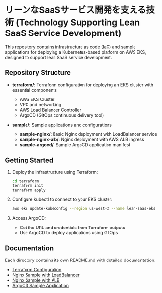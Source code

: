 # リーンなSaaSサービス開発を支える技術 (Technology Supporting Lean SaaS Service Development)

This repository contains infrastructure as code (IaC) and sample applications for deploying a Kubernetes-based platform on AWS EKS, designed to support lean SaaS service development.

## Repository Structure

- **terraform/**: Terraform configuration for deploying an EKS cluster with essential components
  - AWS EKS Cluster
  - VPC and networking
  - AWS Load Balancer Controller
  - ArgoCD (GitOps continuous delivery tool)

- **sample/**: Sample applications and configurations
  - **sample-nginx/**: Basic Nginx deployment with LoadBalancer service
  - **sample-nginx-alb/**: Nginx deployment with AWS ALB ingress
  - **sample-argocd/**: Sample ArgoCD application manifest

## Getting Started

1. Deploy the infrastructure using Terraform:
   ```bash
   cd terraform
   terraform init
   terraform apply
   ```

2. Configure kubectl to connect to your EKS cluster:
   ```bash
   aws eks update-kubeconfig --region us-west-2 --name lean-saas-eks
   ```

3. Access ArgoCD:
   - Get the URL and credentials from Terraform outputs
   - Use ArgoCD to deploy applications using GitOps

## Documentation

Each directory contains its own README.md with detailed documentation:

- [Terraform Configuration](terraform/README.md)
- [Nginx Sample with LoadBalancer](sample/sample-nginx/README.md)
- [Nginx Sample with ALB](sample/sample-nginx-alb/README.md)
- [ArgoCD Sample Application](sample/sample-argocd/README.md)

